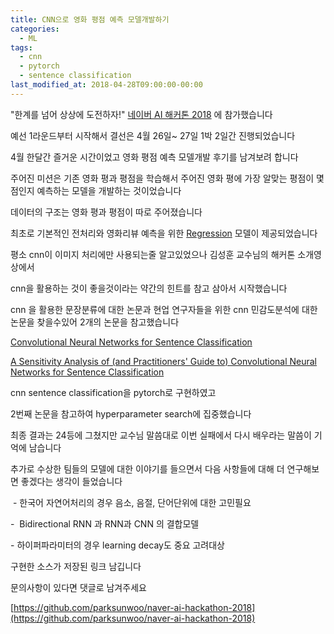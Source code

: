 ```yaml
---
title: CNN으로 영화 평점 예측 모델개발하기
categories:
  - ML
tags:
  - cnn
  - pytorch
  - sentence classification
last_modified_at: 2018-04-28T09:00:00-00:00
---
```


"한계를 넘어 상상에 도전하자!" [네이버 AI 해커톤 2018](https://github.com/naver/ai-hackathon-2018) 에 참가했습니다 

예선 1라운드부터 시작해서 결선은 4월 26일~ 27일 1박 2일간 진행되었습니다

4월 한달간 즐거운 시간이었고 영화 평점 예측 모델개발 후기를 남겨보려 합니다

주어진 미션은 기존 영화 평과 평점을 학습해서 주어진 영화 평에 가장 알맞는 평점이 몇 점인지 예측하는 모델을 개발하는 것이었습니다

데이터의 구조는 영화 평과 평점이 따로 주어졌습니다

최초로 기본적인 전처리와 영화리뷰 예측을 위한 [Regression](https://github.com/naver/ai-hackathon-2018/tree/master/missions/examples/movie-review/example) 모델이 제공되었습니다 

평소 cnn이 이미지 처리에만 사용되는줄 알고있었으나 김성훈 교수님의 해커톤 소개영상에서 

cnn을 활용하는 것이 좋을것이라는 약간의 힌트를 참고 삼아서 시작했습니다

cnn 을 활용한 문장분류에 대한 논문과 현업 연구자들을 위한 cnn 민감도분석에 대한 논문을 찾을수있어 2개의 논문을 참고했습니다

[Convolutional Neural Networks for Sentence Classification](https://arxiv.org/abs/1408.5882)

[A Sensitivity Analysis of (and Practitioners' Guide to) Convolutional Neural Networks for Sentence Classification](https://arxiv.org/abs/1510.03820)

cnn sentence classification을 pytorch로 구현하였고

2번째 논문을 참고하여 hyperparameter search에 집중했습니다

최종 결과는 24등에 그쳤지만 교수님 말씀대로 이번 실패에서 다시 배우라는 말씀이 기억에 남습니다

추가로 수상한 팀들의 모델에 대한 이야기를 들으면서 다음 사항들에 대해 더 연구해보면 좋겠다는 생각이 들었습니다

 - 한국어 자연어처리의 경우 음소, 음절, 단어단위에 대한 고민필요

\-  Bidirectional RNN 과 RNN과 CNN 의 결합모델

\- 하이퍼파라미터의 경우 learning decay도 중요 고려대상

구현한 소스가 저장된 링크 남깁니다

문의사항이 있다면 댓글로 남겨주세요

[https://github.com/parksunwoo/naver-ai-hackathon-2018](https://github.com/parksunwoo/naver-ai-hackathon-2018)